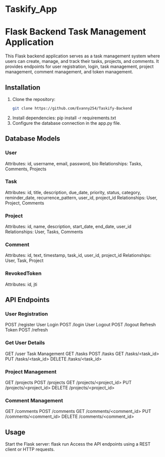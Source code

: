 # Taskify_App

# Flask Backend Task Management Application

This Flask backend application serves as a task management system where users can create, manage, and track their tasks, projects, and comments. It provides endpoints for user registration, login, task management, project management, comment management, and token management.

## Installation

1. Clone the repository:
   ```bash
   git clone https://github.com/Evanny254/Taskify-Backend

2. Install dependencies: pip install -r requirements.txt
3. Configure the database connection in the app.py file.

## Database Models

### User
Attributes: id, username, email, password, bio
Relationships: Tasks, Comments, Projects
### Task
Attributes: id, title, description, due_date, priority, status, category, reminder_date, recurrence_pattern, user_id, project_id
Relationships: User, Project, Comments
### Project
Attributes: id, name, description, start_date, end_date, user_id
Relationships: User, Tasks, Comments
### Comment
Attributes: id, text, timestamp, task_id, user_id, project_id
Relationships: User, Task, Project
### RevokedToken
Attributes: id, jti

## API Endpoints

### User Registration
POST /register
User Login
POST /login
User Logout
POST /logout
Refresh Token
POST /refresh

### Get User Details
GET /user
Task Management
GET /tasks
POST /tasks
GET /tasks/<task_id>
PUT /tasks/<task_id>
DELETE /tasks/<task_id>

### Project Management
GET /projects
POST /projects
GET /projects/<project_id>
PUT /projects/<project_id>
DELETE /projects/<project_id>

### Comment Management
GET /comments
POST /comments
GET /comments/<comment_id>
PUT /comments/<comment_id>
DELETE /comments/<comment_id>

## Usage
Start the Flask server: flask run
Access the API endpoints using a REST client or HTTP requests.
